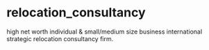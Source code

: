 # relocation_consultancy
high net worth individual &amp; small/medium size business international strategic relocation consultancy firm.
